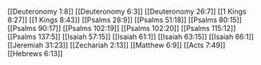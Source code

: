 [[Deuteronomy 1:8]]
[[Deuteronomy 6:3]]
[[Deuteronomy 26:7]]
[[1 Kings 8:27]]
[[1 Kings 8:43]]
[[Psalms 28:9]]
[[Psalms 51:18]]
[[Psalms 80:15]]
[[Psalms 90:17]]
[[Psalms 102:19]]
[[Psalms 102:20]]
[[Psalms 115:12]]
[[Psalms 137:5]]
[[Isaiah 57:15]]
[[Isaiah 61:1]]
[[Isaiah 63:15]]
[[Isaiah 66:1]]
[[Jeremiah 31:23]]
[[Zechariah 2:13]]
[[Matthew 6:9]]
[[Acts 7:49]]
[[Hebrews 6:13]]
